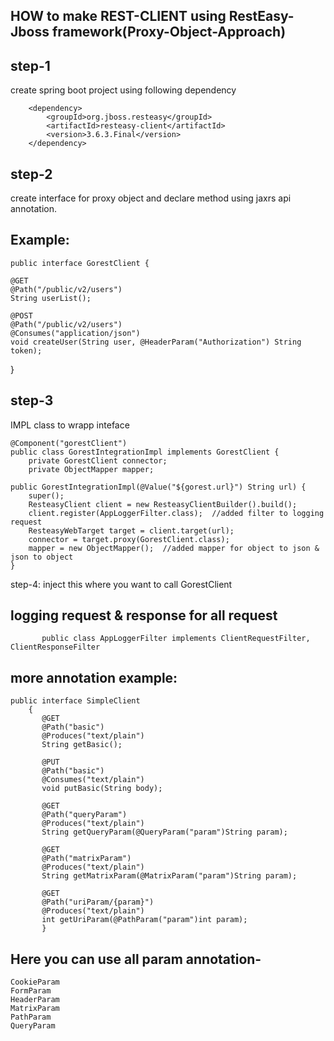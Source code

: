 HOW to make REST-CLIENT using RestEasy-Jboss framework(Proxy-Object-Approach)
-----------------------------------------------------------------------------
step-1
------
create spring boot project using following dependency

		<dependency>
			<groupId>org.jboss.resteasy</groupId>
			<artifactId>resteasy-client</artifactId>
			<version>3.6.3.Final</version>
		</dependency>
		
step-2
--------
create interface for proxy object and declare method using jaxrs api annotation.

Example:
----------
	public interface GorestClient {

	@GET
	@Path("/public/v2/users")
	String userList();

	@POST
	@Path("/public/v2/users")
	@Consumes("application/json")
	void createUser(String user, @HeaderParam("Authorization") String token);

}
			
step-3
---------
 IMPL class to wrapp inteface

	@Component("gorestClient")
	public class GorestIntegrationImpl implements GorestClient {
		private GorestClient connector;
		private ObjectMapper mapper;

	public GorestIntegrationImpl(@Value("${gorest.url}") String url) {
		super();
		ResteasyClient client = new ResteasyClientBuilder().build();
		client.register(AppLoggerFilter.class);  //added filter to logging request
		ResteasyWebTarget target = client.target(url);
		connector = target.proxy(GorestClient.class);
		mapper = new ObjectMapper();  //added mapper for object to json & json to object
	}
	
	
	
step-4:
inject this where you want to call GorestClient

	
	
logging request & response for all request
 -------------------------------------------
		   		   
		   public class AppLoggerFilter implements ClientRequestFilter, ClientResponseFilter
			
		   
	
	
	
	
		
more annotation example:
-------------------
	
	public interface SimpleClient
		{
		   @GET
		   @Path("basic")
		   @Produces("text/plain")
		   String getBasic();

		   @PUT
		   @Path("basic")
		   @Consumes("text/plain")
		   void putBasic(String body);

		   @GET
		   @Path("queryParam")
		   @Produces("text/plain")
		   String getQueryParam(@QueryParam("param")String param);

		   @GET
		   @Path("matrixParam")
		   @Produces("text/plain")
		   String getMatrixParam(@MatrixParam("param")String param);

		   @GET
		   @Path("uriParam/{param}")
		   @Produces("text/plain")
		   int getUriParam(@PathParam("param")int param); 
		   }
	
	
Here you can use all param annotation-
-------------------------------------
	CookieParam	
	FormParam	
	HeaderParam	
	MatrixParam	
	PathParam	
	QueryParam
	
